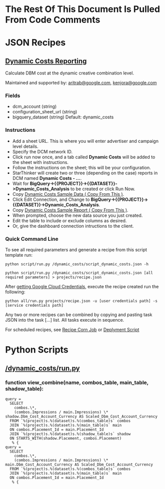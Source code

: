 # The Rest Of This Document Is Pulled From Code Comments


# JSON Recipes

## [Dynamic Costs Reporting](/dynamic_costs/script_dynamic_costs.json)

Calculate DBM cost at the dynamic creative combination level.

Maintained and supported by: aritrab@google.com, kenjora@google.com

### Fields

- dcm_account (string) 
- configuration_sheet_url (string) 
- bigquery_dataset (string) Default: dynamic_costs

### Instructions

- Add a sheet URL. This is where you will enter advertiser and campaign level details.
- Specify the DCM network ID.
- Click run now once, and a tab called <strong>Dynamic Costs</strong> will be added to the sheet with instructions.
- Follow the instructions on the sheet; this will be your configuration.
- StarThinker will create two or three (depending on the case) reports in DCM named <strong>Dynamic Costs - ...</strong>.
- Wait for <b>BigQuery->{{PROJECT}}->{{DATASET}}->Dynamic_Costs_Analysis</b> to be created or click Run Now.
- Copy <a href='https://datastudio.google.com/open/1vBvBEiMbqCbBuJTsBGpeg8vCLtg6ztqA' target='_blank'>Dynamic Costs Sample Data ( Copy From This )</a>.
- Click Edit Connection, and Change to <b>BigQuery->{{PROJECT}}->{{DATASET}}->Dynamic_Costs_Analysis</b>.
- Copy <a href='https://datastudio.google.com/open/1xulBAdx95SnvjnUzFP6r14lhkvvVbsP8' target='_blank'>Dynamic Costs Sample Report ( Copy From This )</a>.
- When prompted, choose the new data source you just created.
- Edit the table to include or exclude columns as desired.
- Or, give the dashboard connection intructions to the client.

### Quick Command Line

To see all required parameters and generate a recipe from this script template run:

`python script/run.py /dynamic_costs/script_dynamic_costs.json -h`

`python script/run.py /dynamic_costs/script_dynamic_costs.json [all required parameters] > projects/recipe.json`

After [getting Google Cloud Credentials](/auth/README.md), execute the recipe created run the following:

`python all/run.py projects/recipe.json -u [user credentials path] -s [service credentials path]`

Any two or more recipes can be combined by copying and pasting task JSON into the task [...] list.  All tasks execute in sequence.

For scheduled recipes, see [Recipe Corn Job](/cron/README.md) or [Deplyment Script](/deploy/README.md)

# Python Scripts


## [/dynamic_costs/run.py](/dynamic_costs/run.py)



### function view_combine(name, combos_table, main_table, shadow_table):


    query = 
      SELECT
        combos.\*,
        (combos.Impressions / main.Impressions) \* shadow.Dbm_Cost_Account_Currency AS Scaled_Dbm_Cost_Account_Currency
      FROM `%(project)s.%(dataset)s.%(combos_table)s` combos
      JOIN `%(project)s.%(dataset)s.%(main_table)s` main
      ON combos.Placement_Id = main.Placement_Id
      JOIN `%(project)s.%(dataset)s.%(shadow_table)s` shadow
      ON STARTS_WITH(shadow.Placement, combos.Placement)
       % {
    query = 
      SELECT
        combos.\*,
        (combos.Impressions / main.Impressions) \* main.Dbm_Cost_Account_Currency AS Scaled_Dbm_Cost_Account_Currency
      FROM `%(project)s.%(dataset)s.%(combos_table)s` combos
      JOIN `%(project)s.%(dataset)s.%(main_table)s` main
      ON combos.Placement_Id = main.Placement_Id
       % {
